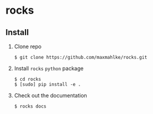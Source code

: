 # rocks

## Install

  1. Clone repo
     ```
     $ git clone https://github.com/maxmahlke/rocks.git
     ```
  2. Install `rocks` `python` package
     ```
     $ cd rocks
     $ [sudo] pip install -e .
     ```
  3. Check out the documentation
     ```
     $ rocks docs
     ```
